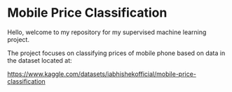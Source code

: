 # Mobile Price Classification

Hello, welcome to my repository for my supervised machine learning project.

The project focuses on classifying prices of mobile phone based on data in the dataset located at:

https://www.kaggle.com/datasets/iabhishekofficial/mobile-price-classification
